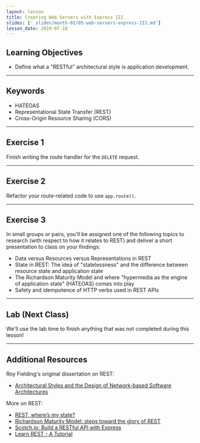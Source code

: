 ```yaml
---
layout: lesson
title: Creating Web Servers with Express III
slides: ['_slides/month-02/05-web-servers-express-III.md']
lesson_date: 2019-07-18
---
```


## Learning Objectives

- Define what a "RESTful" architectural style is application development.

---

## Keywords

- HATEOAS
- Representational State Transfer (REST)
- Cross-Origin Resource Sharing (CORS)

---

## Exercise 1

Finish writing the route handler for the `DELETE` request.

---

## Exercise 2

Refactor your route-related code to use `app.route()`.

---

## Exercise 3

In small groups or pairs, you'll be assigned one of the following topics to research (with respect to how it relates to REST) and deliver a short presentation to class on your findings:

- Data versus Resources versus Representations in REST
- State in REST: The idea of "statelessness" and the difference between resource state and application state
- The Richardson Maturity Model and where "hypermedia as the engine of application state" (HATEOAS) comes into play
- Safety and idempotence of HTTP verbs used in REST APIs

---

## Lab (Next Class)

We'll use the lab time to finish anything that was not completed during this lesson!

---

## Additional Resources

Roy Fielding's original dissertation on REST:

- [Architectural Styles and the Design of Network-based Software Architectures](https://www.ics.uci.edu/~fielding/pubs/dissertation/top.htm)

More on REST:

- [REST, where’s my state?](https://ruben.verborgh.org/blog/2012/08/24/rest-wheres-my-state/)
- [Richardson Maturity Model: steps toward the glory of REST](https://martinfowler.com/articles/richardsonMaturityModel.html)
- [Scotch.io: Build a RESTful API with Express](https://scotch.io/tutorials/build-a-restful-api-using-node-and-express-4)
- [Learn REST - A Tutorial](http://www.restapitutorial.com/)
